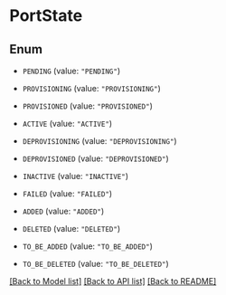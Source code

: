 # PortState

## Enum


* `PENDING` (value: `"PENDING"`)

* `PROVISIONING` (value: `"PROVISIONING"`)

* `PROVISIONED` (value: `"PROVISIONED"`)

* `ACTIVE` (value: `"ACTIVE"`)

* `DEPROVISIONING` (value: `"DEPROVISIONING"`)

* `DEPROVISIONED` (value: `"DEPROVISIONED"`)

* `INACTIVE` (value: `"INACTIVE"`)

* `FAILED` (value: `"FAILED"`)

* `ADDED` (value: `"ADDED"`)

* `DELETED` (value: `"DELETED"`)

* `TO_BE_ADDED` (value: `"TO_BE_ADDED"`)

* `TO_BE_DELETED` (value: `"TO_BE_DELETED"`)


[[Back to Model list]](../README.md#documentation-for-models) [[Back to API list]](../README.md#documentation-for-api-endpoints) [[Back to README]](../README.md)


